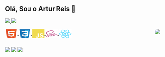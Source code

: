 ## Olá, Sou o Artur Reis 👋
<div>
  <a href="https://arturdev.netlify.app/" target="_blank">
  <img src="https://github-readme-stats.vercel.app/api?username=Artu-Dev&show_icons=true&theme=ocean_dark" />
  <img src="https://github-readme-stats.vercel.app/api/top-langs/?username=Artu-Dev&theme=ocean_dark&layout=compact"/>
</div>

<div style="display: inline_block"><br>
  <img align="center" alt="HTML" height="30" width="40" src="https://raw.githubusercontent.com/devicons/devicon/master/icons/html5/html5-original.svg">
  <img align="center" alt="CSS" height="30" width="40" src="https://raw.githubusercontent.com/devicons/devicon/master/icons/css3/css3-original.svg">
  <img align="center" alt="Js" height="30" width="40" src="https://raw.githubusercontent.com/devicons/devicon/master/icons/javascript/javascript-plain.svg">
  <img align="center" alt="Sass" height="30" width="40" src="https://raw.githubusercontent.com/devicons/devicon/master/icons/sass/sass-original.svg">
  <img align="center" alt="React" height="30" width="40" src="https://raw.githubusercontent.com/devicons/devicon/master/icons/react/react-original.svg">
  <!--
    <img align="center" alt="Ts" height="30" width="40" src="https://raw.githubusercontent.com/devicons/devicon/master/icons/typescript/typescript-plain.svg">
  -->
  <img align="right" height="200" src="https://cdn.picrew.me/shareImg/org/202303/1473879_GchZUn3Y.png" style="border-radius: 10px;"/>
</div>

##
  
<div> 
  <a href="https://www.instagram.com/artufobico/" target="_blank"><img src="https://img.shields.io/badge/-Instagram-%23E4405F?style=for-the-badge&logo=instagram&logoColor=white" target="_blank"></a>
  <a href = "mailto:arturreis.dev@gmail.com"><img src="https://img.shields.io/badge/-Gmail-%23333?style=for-the-badge&logo=gmail&logoColor=white" target="_blank"></a>
  <a href="https://www.linkedin.com/in/arturReiss/" target="_blank"><img src="https://img.shields.io/badge/-LinkedIn-%230077B5?style=for-the-badge&logo=linkedin&logoColor=white" target="_blank"></a> 
</div>
